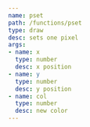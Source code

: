 ```yaml
---
name: pset
path: /functions/pset
type: draw
desc: sets one pixel
args:
- name: x
  type: number
  desc: x position
- name: y
  type: number
  desc: y position
- name: col
  type: number
  desc: new color
---
```


